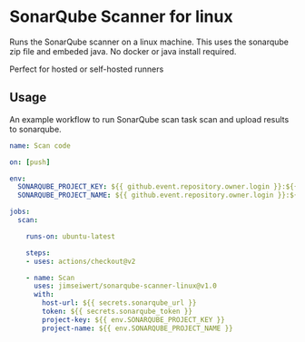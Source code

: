 # SonarQube Scanner for linux

Runs the SonarQube scanner on a linux machine. This uses the sonarqube zip file and embeded java. No docker or java install required.

Perfect for hosted or self-hosted runners

## Usage

An example workflow to run SonarQube scan task scan and upload results to sonarqube.

```yaml
name: Scan code

on: [push]

env:
  SONARQUBE_PROJECT_KEY: ${{ github.event.repository.owner.login }}:${{ github.event.repository.name }}
  SONARQUBE_PROJECT_NAME: ${{ github.event.repository.owner.login }}:${{ github.event.repository.name }}

jobs:
  scan:

    runs-on: ubuntu-latest

    steps:
    - uses: actions/checkout@v2

    - name: Scan
      uses: jimseiwert/sonarqube-scanner-linux@v1.0
      with:
        host-url: ${{ secrets.sonarqube_url }}
        token: ${{ secrets.sonarqube_token }}
        project-key: ${{ env.SONARQUBE_PROJECT_KEY }}
        project-name: ${{ env.SONARQUBE_PROJECT_NAME }}
```

